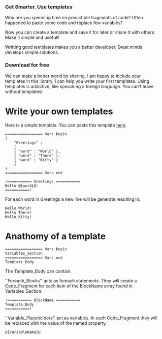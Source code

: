 ### Get Smarter. Use templates

Why are you spending time on predictible fragments of code? Often happened to paste some code and replace few variables?

Now you can create a template and save it for later or share it with others. Make it simple and usefull!

Writting good templates makes you a better developer. Great minds develops simple solutions.

### Download for free

We can make a better world by sharing. I am happy to include your templates in this library. I can help you write your first templates. Using templates is addictive, like speacking a foreign language. You can't leave without templates! 

# Write your own templates

Here is a simple template. You can paste this template [here](https://profimedica.github.io/Templater/Advanced/index.html).

```
================= Vars begin
{
	"Greetings" : 
	[
    { "word" : "World" },
    { "word" : "There" },
    { "word" : "Kitty" }
	]
}
================= Vars end
		
!=========== Greetings ===========
Hello @{word}@!
===========!
```

For each word in Greetings a new line will be generate resulting in:

```
Hello World!
Hello There!
Hello Kitty!
```

# Anathomy of a template
```
================= Vars begin
Variables_Section
================= Vars end
Template_Body
```

The Template_Body can contain 

''Foreach_Blocks'' acts as foreach statements. They will create a Code_Fragment for each item of the BlockName array found in Variables_Section.

```
!=========== BlockName ===========
Template_Body
===========!
```

''Variable_Placeholders'' act as variables. In each Code_Fragment they will be replaced with the value of the named property.

```
@{VariableName}@
```
